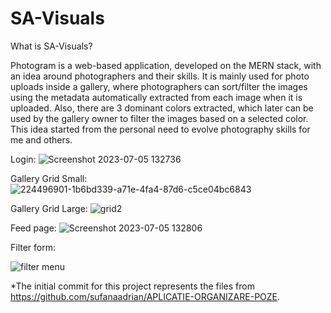 # SA-Visuals

What is SA-Visuals?

Photogram is a web-based application, developed on the MERN stack, with an idea around photographers and their skills. It is mainly used for photo uploads inside a gallery, where photographers can sort/filter the images using the metadata automatically extracted from each image when it is uploaded. Also, there are 3 dominant colors extracted, which later can be used by the gallery owner to filter the images based on a selected color. This idea started from the personal need to evolve photography skills for me and others.

Login:
![Screenshot 2023-07-05 132736](https://github.com/sufanaadrian/APLICATIE-ORGANIZARE-POZE/assets/115484136/5eed9875-bbd8-4e79-aac6-08cd1f5eaa87)

Gallery Grid Small:
![224496901-1b6bd339-a71e-4fa4-87d6-c5ce04bc6843](https://github.com/sufanaadrian/APLICATIE-ORGANIZARE-POZE/assets/115484136/09b18ed1-e665-4fed-835b-aeab53428184)

Gallery Grid Large:
![grid2](https://github.com/sufanaadrian/APLICATIE-ORGANIZARE-POZE/assets/115484136/2328dacd-129f-4f29-ae6a-3f520aa39451)


Feed page:
![Screenshot 2023-07-05 132806](https://github.com/sufanaadrian/APLICATIE-ORGANIZARE-POZE/assets/115484136/b09e6765-c8ad-40d4-ab8d-d0d71c26ea99)

Filter form:

![filter menu](https://github.com/sufanaadrian/APLICATIE-ORGANIZARE-POZE/assets/115484136/d17a9d65-1097-47ed-8862-b29c72451dad)


*The initial commit for this project represents the files from https://github.com/sufanaadrian/APLICATIE-ORGANIZARE-POZE.
